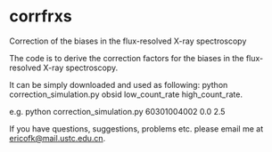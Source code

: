 # corrfrxs
Correction of the biases in the flux-resolved X-ray spectroscopy

The code is to derive the correction factors for the biases in the flux-resolved X-ray spectroscopy. 

It can be simply downloaded and used as following: python correction_simulation.py obsid low_count_rate high_count_rate.

e.g. python correction_simulation.py 60301004002 0.0 2.5

If you have questions, suggestions, problems etc. please email me at ericofk@mail.ustc.edu.cn.
